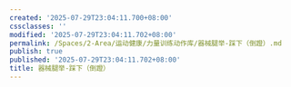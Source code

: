 ```yaml
---
created: '2025-07-29T23:04:11.700+08:00'
cssclasses: ''
modified: '2025-07-29T23:04:11.702+08:00'
permalink: /Spaces/2-Area/运动健康/力量训练动作库/器械腿举-踩下（倒蹬）.md
publish: true
published: '2025-07-29T23:04:11.702+08:00'
title: 器械腿举-踩下（倒蹬）
---
```

